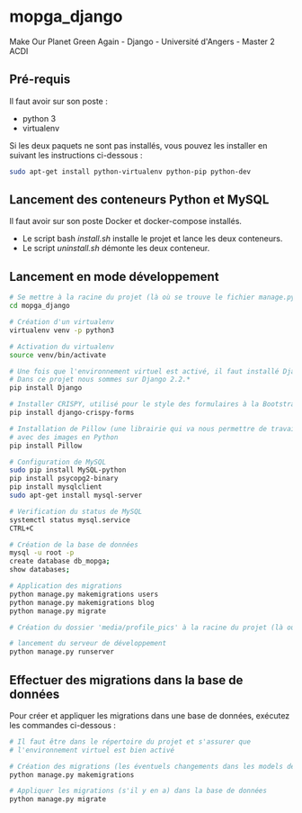 # mopga_django
Make Our Planet Green Again - Django - Université d'Angers - Master 2 ACDI

## Pré-requis
Il faut avoir sur son poste :
- python 3
- virtualenv

Si les deux paquets ne sont pas installés, vous pouvez les installer en suivant les instructions ci-dessous :
```bash
sudo apt-get install python-virtualenv python-pip python-dev
```

## Lancement des conteneurs Python et MySQL

Il faut avoir sur son poste Docker et docker-compose installés.
- Le script bash *install.sh* installe le projet et lance les deux conteneurs.
- Le script *uninstall.sh* démonte les deux conteneur.

## Lancement en mode développement
```bash
# Se mettre à la racine du projet (là où se trouve le fichier manage.py)
cd mopga_django

# Création d'un virtualenv
virtualenv venv -p python3

# Activation du virtualenv
source venv/bin/activate

# Une fois que l'environnement virtuel est activé, il faut installé Django.
# Dans ce projet nous sommes sur Django 2.2.*
pip install Django

# Installer CRISPY, utilisé pour le style des formulaires à la Bootstrap
pip install django-crispy-forms

# Installation de Pillow (une librairie qui va nous permettre de travailler)
# avec des images en Python
pip install Pillow

# Configuration de MySQL
sudo pip install MySQL-python
pip install psycopg2-binary
pip install mysqlclient
sudo apt-get install mysql-server

# Verification du status de MySQL
systemctl status mysql.service
CTRL+C

# Création de la base de données
mysql -u root -p
create database db_mopga;
show databases;

# Application des migrations
python manage.py makemigrations users
python manage.py makemigrations blog
python manage.py migrate

# Création du dossier 'media/profile_pics' à la racine du projet (là où se trouve le fichier manage.py)

# lancement du serveur de développement
python manage.py runserver
```
## Effectuer des migrations dans la base de données

Pour créer et appliquer les migrations dans une base de données, exécutez les commandes ci-dessous :
```bash
# Il faut être dans le répertoire du projet et s'assurer que
# l'environnement virtuel est bien activé

# Création des migrations (les éventuels changements dans les models des applications)
python manage.py makemigrations

# Appliquer les migrations (s'il y en a) dans la base de données
python manage.py migrate
```
